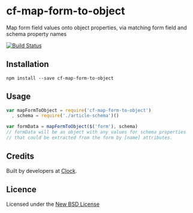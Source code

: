 # cf-map-form-to-object

Map form field values onto object properties, via matching form field and schema property names

[![Build Status](https://travis-ci.com/clocklimited/cf-map-form-to-object.svg?branch=master)](https://travis-ci.com/clocklimited/cf-map-form-to-object)

## Installation

    npm install --save cf-map-form-to-object

## Usage

```js
var mapFormToObject = require('cf-map-form-to-object')
  , schema = require('./article-schema')()

var formData = mapFormToObject($('form'), schema)
// formData will be an object with any values for schema properties
// that could be extracted from the form by [name] attributes.
```

## Credits
Built by developers at [Clock](http://clock.co.uk).

## Licence
Licensed under the [New BSD License](http://opensource.org/licenses/bsd-license.php)

